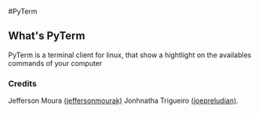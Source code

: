#PyTerm

## What's PyTerm ##

PyTerm is a terminal client for linux, that show a hightlight on the availables commands of your computer

### Credits ###

Jefferson Moura [(jeffersonmourak)](https://github.com/jeffersonmourak)
Jonhnatha Trigueiro [(joepreludian)](https://github.com/joepreludian).